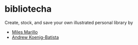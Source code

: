 # bibliotecha
Create, stock, and save your own illustrated personal library
by 
* [Miles Marillo](https://github.com/milesjamz)
* [Andrew Koenig-Batista](https://github.com/askoenig)
